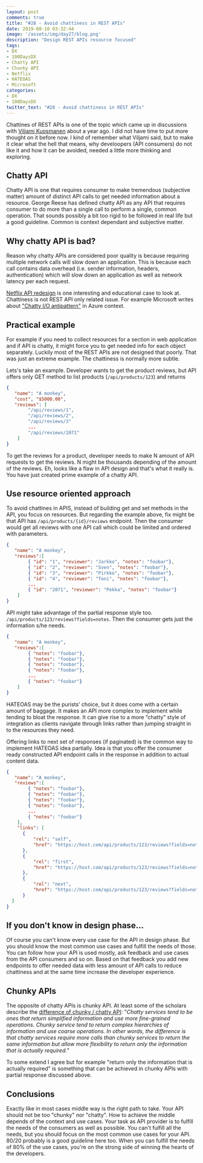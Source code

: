```yaml
---
layout: post
comments: true
title: "#28 - Avoid chattiness in REST APIs"
date: 2019-08-10 03:32:44
image: '/assets/img/day27/blog.png'
description: "Design REST APIs resource focused"
tags:
- DX 
- 100DaysDX
- Chatty API
- Chunky API
- Netflix
- HATEOAS
- Microsoft
categories:
- DX
- 100DaysDX
twitter_text: "#28 - Avoid chattiness in REST APIs"
---
```


Chattines of REST APIs is one of the topic which came up in discussions with [Viljami Kuosmanen](https://twitter.com/anttiviljami) about a year ago. I did not have time to put more thought on it before now. I kind of remember what Viljami said, but to make it clear what the hell that means, why develoopers (API consumers) do not like it and how it can be avoided, needed a little more thinking and exploring. 

## Chatty API

Chatty API is one that requires consumer to make tremendous (subjective matter) amount of distinct API calls to get needed information about a resource. George Reese has defined chatty API as any API that requires consumer to do more than a single call to perform a single, common operation. That sounds possibly a bit too rigid to be followed in real life but a good guideline. Common is context dependant and subjective matter.

## Why chatty API is bad? 

Reason why chatty APIs are considered poor quality is because requiring multiple network calls will slow down an application. This is because each call contains data overhead (i.e. sender information, headers, authentication) which will slow down an application as well as network latency per each request.

[Netflix API redesign](https://medium.com/netflix-techblog/optimizing-the-netflix-api-5c9ac715cf19) is one interesting and educational case to look at. Chattiness is not REST API only related issue. For example Microsoft writes about ["Chatty I/O antipattern"](https://docs.microsoft.com/en-us/azure/architecture/antipatterns/chatty-io/) in Azure context.

## Practical example

For example if you need to collect resources for a section in web application and if API is chatty, it might force you to get needed info for each object separately. Luckily most of the REST APIs are not designed that poorly. That was just an extreme example. The chattiness is normally more subtle. 

Lets's take an example. Developer wants to get the product reviews, but API offers only GET method to list products (`/api/products/123`) and returns

```json
{
   "name": "A monkey",
   "cost", "$5000.00",
   "reviews": [
        "/api/reviews/1",
        "/api/reviews/2",
        "/api/reviews/3"
        ...
        "/api/reviews/2071"
    ]
}

```
To get the reviews for a product, developer needs to make N amount of API requests to get the reviews. N might be thousands depending of the amount of the reviews. Eh, looks like a flaw in API design and that's what it really is. You have just created prime example of a chatty API. 

## Use resource oriented approach

To avoid chattines in APIS, instead of building get and set methods in the API, you focus on resources. But regarding the example above, fix might be that API has `/api/products/{id}/reviews` endpoint. Then the consumer would get all reviews with one API call which could be limited and ordered with parameters. 

```json
{
   "name": "A monkey",
   "reviews":[
        { "id": "1", "reviewer": "Jarkko", "notes": "foobar"},
        { "id": "2", "reviewer": "Sven", "notes": "foobar"},
        { "id": "3", "reviewer": "Pirkko", "notes": "foobar"},
        { "id": "4", "reviewer": "Toni", "notes": "foobar"},
        ...
        { "id": "2071", "reviewer": "Pekka", "notes": "foobar"} 
    ]
}
```
API might take advantage of the partial response style too. ```/api/products/123/reviews?fields=notes```. Then the consumer gets just the information s/he needs. 

```json
{
   "name": "A monkey",
   "reviews":[
        { "notes": "foobar"},
        { "notes": "foobar"},
        { "notes": "foobar"},
        { "notes": "foobar"},
        ...
        { "notes": "foobar"} 
    ]
}
```

HATEOAS may be the purists’ choice, but it does come with a certain amount of baggage. It makes an API more complex to implement while tending to bloat the response. It can give rise to a more “chatty” style of integration as clients navigate through links rather than jumping straight in to the resources they need. 

Offering links to next set of responses (if paginated) is the common way to implement HATEOAS idea partially. Idea is that you offer the consumer ready constructed API endpoint calls in the response in addition to actual content data. 

```json
{
   "name": "A monkey",
   "reviews":[
        { "notes": "foobar"},
        { "notes": "foobar"},
        { "notes": "foobar"},
        { "notes": "foobar"},
        ...
        { "notes": "foobar"} 
    ],
    "links": [
      {
          "rel": "self",
          "href": "https://host.com/api/products/123/reviews?fields=notes&limit=30",
      },
      {
          "rel": "first",
          "href": "https://host.com/api/products/123/reviews?fields=notes&limit=30?from=0",
      },
      {
          "rel": "next",
          "href": "https://host.com/api/products/123/reviews?fields=notes&limit=30&from=30",
      }
  ]
}
```


## If you don't know in design phase...

Of course you can't know every use case for the API in design phase. But you should know the most common use cases and fulfill the needs of those. You can follow how your API is used mostly, ask feedback and use cases from the API consumers and so on. Based on that feedback you add new endpoints to offer needed data with less amount of API calls to reduce chattiness and at the same time increase the developer experience.   


## Chunky APIs

The opposite of chatty APIs is chunky API. At least some of the scholars describe the [difference of chunky / chatty API](https://blogs.uw.edu/ontheroa/2010/02/12/a-look-at-chatty-vs-chunky-restful-web-services/): "_Chatty services tend to be ones that return simplified information and use more fine-grained operations. Chunky service tend to return complex hierarchies of information and use coarse operations. In other words, the difference is that chatty services require more calls than chunky services to return the same information but allow more flexibility to return only the information that is actually required._"

To some extend I agree but for example "return only the information that is actually required" is something that can be achieved in chunky APIs with partial response discussed above. 

## Conclusions

Exactly like in most cases middle way is the right path to take. Your API should not be too "chunky" nor "chatty". How to achieve the middle depends of the context and use cases. Your task as API provider is to fulfill the needs of the consumers as well as possible. You can't fulfill all the needs, but you should focus on the most common use cases for your API. 80/20 probably is a good guideline here too. When you can fulfill the needs of 80% of the use cases, you're on the strong side of winning the hearts of the developers.  